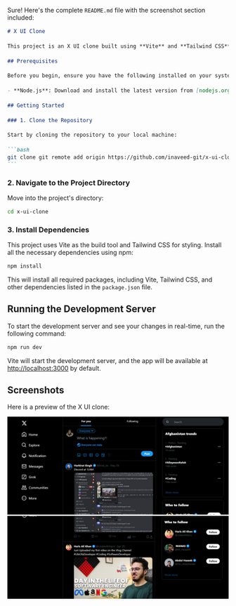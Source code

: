 Sure! Here's the complete `README.md` file with the screenshot section included:

````markdown
# X UI Clone

This project is an X UI clone built using **Vite** and **Tailwind CSS**.

## Prerequisites

Before you begin, ensure you have the following installed on your system:

- **Node.js**: Download and install the latest version from [nodejs.org](https://nodejs.org/).

## Getting Started

### 1. Clone the Repository

Start by cloning the repository to your local machine:

```bash
git clone git remote add origin https://github.com/inaveed-git/x-ui-clone.git
```
````

### 2. Navigate to the Project Directory

Move into the project's directory:

```bash
cd x-ui-clone
```

### 3. Install Dependencies

This project uses Vite as the build tool and Tailwind CSS for styling. Install all the necessary dependencies using npm:

```bash
npm install
```

This will install all required packages, including Vite, Tailwind CSS, and other dependencies listed in the `package.json` file.

## Running the Development Server

To start the development server and see your changes in real-time, run the following command:

```bash
npm run dev
```

Vite will start the development server, and the app will be available at [http://localhost:3000](http://localhost:3000) by default.

## Screenshots

Here is a preview of the X UI clone:

![X UI Clone Screenshot](./assets/s1.png)
![X UI Clone Screenshot](./assets/s2.png)
